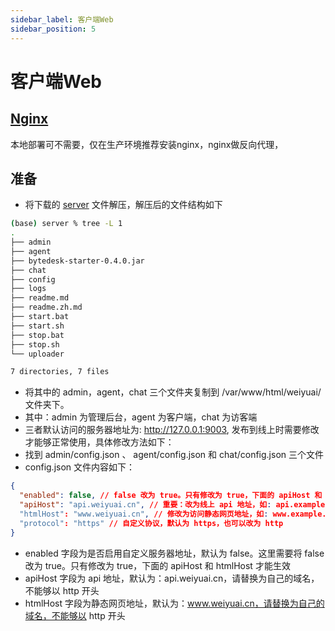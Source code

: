 ```yaml
---
sidebar_label: 客户端Web
sidebar_position: 5
---
```


# 客户端Web

## [Nginx](./depend/nginx)

本地部署可不需要，仅在生产环境推荐安装nginx，nginx做反向代理，

## 准备

- 将下载的 [server](https://www.weiyuai.cn/download/weiyu-server.zip) 文件解压，解压后的文件结构如下

```bash
(base) server % tree -L 1
.
├── admin
├── agent
├── bytedesk-starter-0.4.0.jar
├── chat
├── config
├── logs
├── readme.md
├── readme.zh.md
├── start.bat
├── start.sh
├── stop.bat
├── stop.sh
└── uploader

7 directories, 7 files
```

- 将其中的 admin，agent，chat 三个文件夹复制到 /var/www/html/weiyuai/ 文件夹下。
- 其中：admin 为管理后台，agent 为客户端，chat 为访客端
- 三者默认访问的服务器地址为: http://127.0.0.1:9003, 发布到线上时需要修改才能够正常使用，具体修改方法如下：
- 找到 admin/config.json 、 agent/config.json 和 chat/config.json 三个文件
- config.json 文件内容如下：

```json
{
  "enabled": false, // false 改为 true。只有修改为 true，下面的 apiHost 和 htmlHost 才能生效
  "apiHost": "api.weiyuai.cn", // 重要：改为线上 api 地址，如: api.example.com，不能够以 http 开头
  "htmlHost": "www.weiyuai.cn", // 修改为访问静态网页地址，如: www.example.com，不能够以 http 开头
  "protocol": "https" // 自定义协议，默认为 https，也可以改为 http
}
```

- enabled 字段为是否启用自定义服务器地址，默认为 false。这里需要将 false 改为 true。只有修改为 true，下面的 apiHost 和 htmlHost 才能生效
- apiHost 字段为 api 地址，默认为：api.weiyuai.cn，请替换为自己的域名，不能够以 http 开头
- htmlHost 字段为静态网页地址，默认为：www.weiyuai.cn，请替换为自己的域名，不能够以 http 开头

